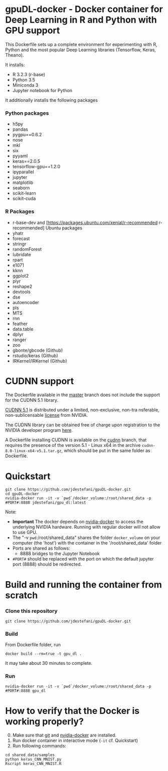 # gpuDL-docker - Docker container for Deep Learning in R and Python with GPU support
 
This Dockerfile sets up a complete environment for experimenting with R, Python and  the most popular Deep Learning libraries (Tensorflow, Keras, Theano).

It installs:
* R 3.2.3 (r-base)
* Python 3.5
* Miniconda 3 
* Jupyter notebook for Python 

It additionally installs the following packages
### Python packages 
* h5py 
* pandas
* pygpu==0.6.2
* nose 
* mkl 
* six 
* pyyaml 
* keras==2.0.5 
* tensorflow-gpu==1.2.0 
* ipyparallel
* jupyter 
* matplotlib 
* seaborn 
* scikit-learn
* scikit-cuda

### R Packages
* r-base-dev and [https://packages.ubuntu.com/xenial/r-recommended r-recommended] Ubuntu packages
* yhatr
* forecast
* stringr
* randomForest
* lubridate
* rpart
* e1071
* kknn
* ggplot2
* plyr
* reshape2
* devtools
* dse
* autoencoder
* pls
* MTS
* rnn
* feather
* data.table
* dplyr
* ranger
* zoo
* gbonte/gbcode (Github)
* rstudio/keras (Github)
* IRKernel/IRKernel (Github)

# CUDNN support
The Dockerfile available in the [master](https://github.com/jdestefani/gpuDL-docker/blob/master/Dockerfile) branch does not include the support for the CUDNN 5.1 library.

[CUDNN 5.1](https://developer.nvidia.com/cudnn) is distributed under a limited, non-exclusive, non-tra
nsferable, non-sublicensable [license](https://cntk.ai/license/CUDNN_License.pdf) from NVIDIA.

The CUDNN library can be obtained free of charge upon registration to the NVIDIA developer program [here](https://developer.nvidia.com/cudnn). 

A Dockerfile installing CUDNN is available on the [cudnn](https://github.com/jdestefani/gpuDL-docker/blob/cudnn/Dockerfile) branch, that requires the presence of the version 5.1 - Linux x64 in the archive ```cudnn-8.0-linux-x64-v5.1.tar.gz```, which should be put in the same folder as Dockerfile.


# Quickstart
```
git clone https://github.com/jdestefani/gpuDL-docker.git
cd gpuDL-docker
nvidia-docker run -it -v `pwd`/docker_volume:/root/shared_data -p #PORT#:8888 jdestefani/gpu_dl:latest
```

Note:

* **Important** The docker depends on [nvidia-docker](https://github.com/NVIDIA/nvidia-docker) to access the underlying NVIDIA hardware. Running with regular docker will not allow to use GPU.
* The "-v `pwd`:/root/shared_data" shares the folder ```docker_volume``` on your computer (the 'host') with the container in the '/root/shared_data' folder
* Ports are shared as follows:
    * 8888 bridges to the Jupyter Notebook
* ```#PORT#``` should be replaced with the port on which the default jupyter port (8888) should be redirected.

# Build and running the container from scratch

### Clone this repository

```
git clone https://github.com/jdestefani/gpuDL-docker.git
```

### Build

From Dockerfile folder, run

```
docker build --rm=true -t gpu_dl .
```

It may take about 30 minutes to complete.

### Run

```
nvidia-docker run -it -v `pwd`/docker_volume:/root/shared_data -p #PORT#:8888 gpu_dl
```

# How to verify that the Docker is working properly?
0. Make sure that [git](https://git-scm.com/) and [nvidia-docker](https://github.com/NVIDIA/nvidia-docker) are installed. 
1. Run docker container in interactive mode (```-it``` cf. Quickstart)
2. Run following commands:
```
cd shared_data/samples
python keras_CNN_MNIST.py
Rscript keras_CNN_MNIST.R
```












